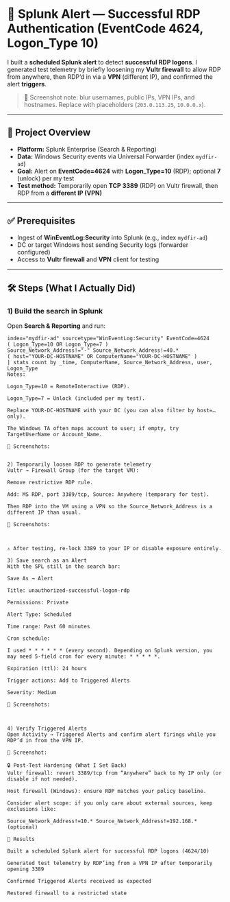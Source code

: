 # 🚨 Splunk Alert — Successful RDP Authentication (EventCode 4624, Logon_Type 10)

I built a **scheduled Splunk alert** to detect **successful RDP logons**. I generated test telemetry by briefly loosening my **Vultr firewall** to allow RDP from anywhere, then RDP’d in via a **VPN** (different IP), and confirmed the alert **triggers**.

> 🔐 Screenshot note: blur usernames, public IPs, VPN IPs, and hostnames. Replace with placeholders (`203.0.113.25`, `10.0.0.x`).

---

## 📌 Project Overview
- **Platform:** Splunk Enterprise (Search & Reporting)
- **Data:** Windows Security events via Universal Forwarder (index `mydfir-ad`)
- **Goal:** Alert on **EventCode=4624** with **Logon_Type=10** (RDP); optional **7** (unlock) per my test
- **Test method:** Temporarily open **TCP 3389** (RDP) on Vultr firewall, then RDP from a **different IP (VPN)**

---

## ✅ Prerequisites
- Ingest of **WinEventLog:Security** into Splunk (e.g., index `mydfir-ad`)
- DC or target Windows host sending Security logs (forwarder configured)
- Access to **Vultr firewall** and **VPN** client for testing

---

## 🛠️ Steps (What I Actually Did)

### 1) Build the search in Splunk
Open **Search & Reporting** and run:

```spl
index="mydfir-ad" sourcetype="WinEventLog:Security" EventCode=4624
( Logon_Type=10 OR Logon_Type=7 )
Source_Network_Address!="-" Source_Network_Address!=40.*
( host="YOUR-DC-HOSTNAME" OR ComputerName="YOUR-DC-HOSTNAME" )
| stats count by _time, ComputerName, Source_Network_Address, user, Logon_Type
Notes:

Logon_Type=10 = RemoteInteractive (RDP).

Logon_Type=7 = Unlock (included per my test).

Replace YOUR-DC-HOSTNAME with your DC (you can also filter by host=… only).

The Windows TA often maps account to user; if empty, try TargetUserName or Account_Name.

📸 Screenshots:


2) Temporarily loosen RDP to generate telemetry
Vultr → Firewall Group (for the target VM):

Remove restrictive RDP rule.

Add: MS RDP, port 3389/tcp, Source: Anywhere (temporary for test).

Then RDP into the VM using a VPN so the Source_Network_Address is a different IP than usual.

📸 Screenshots:



⚠️ After testing, re-lock 3389 to your IP or disable exposure entirely.

3) Save search as an Alert
With the SPL still in the search bar:

Save As → Alert

Title: unauthorized-successful-logon-rdp

Permissions: Private

Alert Type: Scheduled

Time range: Past 60 minutes

Cron schedule:

I used * * * * * * (every second). Depending on Splunk version, you may need 5-field cron for every minute: * * * * *.

Expiration (ttl): 24 hours

Trigger actions: Add to Triggered Alerts

Severity: Medium

📸 Screenshots:



4) Verify Triggered Alerts
Open Activity → Triggered Alerts and confirm alert firings while you RDP’d in from the VPN IP.

📸 Screenshot:

🔒 Post-Test Hardening (What I Set Back)
Vultr firewall: revert 3389/tcp from “Anywhere” back to My IP only (or disable if not needed).

Host firewall (Windows): ensure RDP matches your policy baseline.

Consider alert scope: if you only care about external sources, keep exclusions like:

Source_Network_Address!=10.* Source_Network_Address!=192.168.* (optional)

🏁 Results

Built a scheduled Splunk alert for successful RDP logons (4624/10)

Generated test telemetry by RDP’ing from a VPN IP after temporarily opening 3389

Confirmed Triggered Alerts received as expected

Restored firewall to a restricted state
